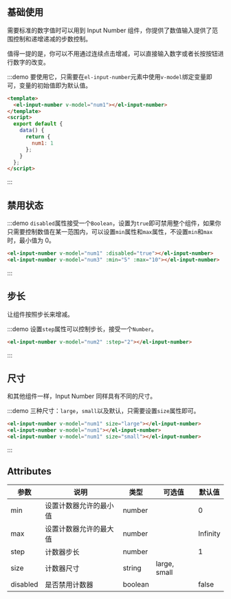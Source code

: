 <script>
  export default {
    data() {
      return {
        num1: 1,
        num2: 1,
        num3: 5
      }
    }
  };
</script>
<style>
  .demo-box.demo-input-number {
    .el-input-number + .el-input-number {
      margin-left: 10px;
    }
  }
</style>

## 基础使用

需要标准的数字值时可以用到 Input Number 组件，你提供了数值输入提供了范围控制和递增递减的步数控制。

值得一提的是，你可以不用通过连续点击增减，可以直接输入数字或者长按按钮进行数字的改变。


:::demo 要使用它，只需要在`el-input-number`元素中使用`v-model`绑定变量即可，变量的初始值即为默认值。
```html
<template>
  <el-input-number v-model="num1"></el-input-number>
</template>
<script>
  export default {
    data() {
      return {
        num1: 1
      };
    }
  };
</script>
```
:::

## 禁用状态

:::demo `disabled`属性接受一个`Boolean`，设置为`true`即可禁用整个组件，如果你只需要控制数值在某一范围内，可以设置`min`属性和`max`属性，不设置`min`和`max`时，最小值为 0。

```html
<el-input-number v-model="num1" :disabled="true"></el-input-number>
<el-input-number v-model="num3" :min="5" :max="10"></el-input-number>
```
:::

## 步长

让组件按照步长来增减。

:::demo 设置`step`属性可以控制步长，接受一个`Number`。

```html
<el-input-number v-model="num2" :step="2"></el-input-number>
```
:::

## 尺寸

和其他组件一样，Input Number 同样具有不同的尺寸。

:::demo 三种尺寸：`large`，`small`以及默认，只需要设置`size`属性即可。

```html
<el-input-number v-model="num1" size="large"></el-input-number>
<el-input-number v-model="num1"></el-input-number>
<el-input-number v-model="num1" size="small"></el-input-number>
```
:::

## Attributes
| 参数      | 说明          | 类型      | 可选值                           | 默认值  |
|----------|-------------- |----------|--------------------------------  |-------- |
| min      | 设置计数器允许的最小值 | number |   | 0 |
| max      | 设置计数器允许的最大值 | number |   | Infinity |
| step     | 计数器步长           | number   |      | 1 |
| size     | 计数器尺寸           | string   | large, small | |
| disabled | 是否禁用计数器        | boolean |  | false |
